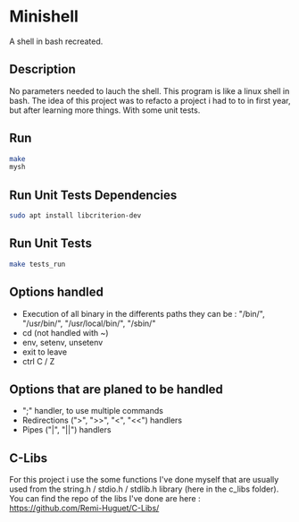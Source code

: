 # Minishell
A shell in bash recreated.

## Description
No parameters needed to lauch the shell.
This program is like a linux shell in bash.
The idea of this project was to refacto a project i had to to in first year, but after learning more things. With some unit tests.

## Run
```bash
make
mysh
```

## Run Unit Tests Dependencies
```bash
sudo apt install libcriterion-dev
```

## Run Unit Tests
```bash
make tests_run
```

## Options handled
- Execution of all binary in the differents paths they can be : "/bin/", "/usr/bin/", "/usr/local/bin/", "/sbin/"
- cd (not handled with ~)
- env, setenv, unsetenv
- exit to leave
- ctrl C / Z 

## Options that are planed to be handled
- ";" handler, to use multiple commands
- Redirections (">", ">>", "<", "<<") handlers
- Pipes ("|", "||") handlers

## C-Libs
For this project i use the some functions I've done myself that are usually used from the string.h / stdio.h / stdlib.h library (here in the c_libs folder). You can find the repo of the libs I've done are here : https://github.com/Remi-Huguet/C-Libs/
